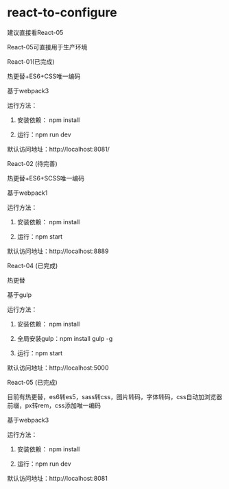 # react-to-configure

建议直接看React-05

React-05可直接用于生产环境


React-01(已完成)

热更替+ES6+CSS唯一编码

基于webpack3

运行方法：

1. 安装依赖： npm install

2. 运行：npm run dev

默认访问地址：http://localhost:8081/


React-02 (待完善)

热更替+ES6+SCSS唯一编码

基于webpack1

运行方法：

1. 安装依赖： npm install

2. 运行：npm start

默认访问地址：http://localhost:8889


React-04 (已完成)

热更替

基于gulp

运行方法：

1. 安装依赖： npm install

2. 全局安装gulp：npm install gulp -g

3. 运行：npm start

默认访问地址：http://localhost:5000


React-05 (已完成)

目前有热更替，es6转es5，sass转css，图片转码，字体转码，css自动加浏览器前缀，px转rem，css添加唯一编码

基于webpack3

运行方法：

1. 安装依赖： npm install

2. 运行：npm run dev

默认访问地址：http://localhost:8081

